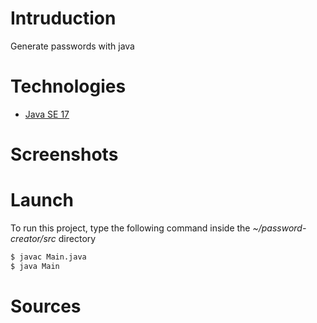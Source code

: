 # Intruduction
Generate passwords with java

# Technologies
- [Java SE 17](https://www.oracle.com/java/technologies/downloads/archive/)

# Screenshots

# Launch
To run this project, type the following command inside the *~/password-creator/src* directory

```bash
$ javac Main.java
$ java Main
```

# Sources
